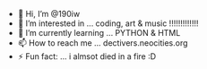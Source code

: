 - 👋 Hi, I’m @190iw
- 👀 I’m interested in ... coding, art & music !!!!!!!!!!!!!
- 🌱 I’m currently learning ... PYTHON & HTML
- 📫 How to reach me ... dectivers.neocities.org
- ⚡ Fun fact: ... i almsot died in a fire :D

<!---
190iw/190iw is a ✨ special ✨ repository because its `README.md` (this file) appears on your GitHub profile.
You can click the Preview link to take a look at your changes.
--->
